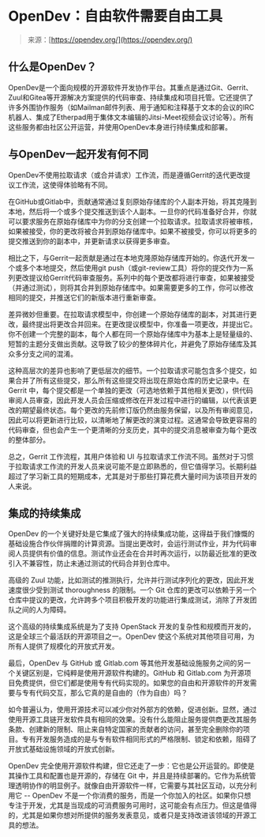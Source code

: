 <!--yml

类别：未分类

日期：2024年05月27日 14:37:41

-->

# OpenDev：自由软件需要自由工具

> 来源：[https://opendev.org/](https://opendev.org/)

## 什么是OpenDev？

OpenDev是一个面向规模的开源软件开发协作平台。其重点是通过Git、Gerrit、Zuul和Gitea等开源解决方案提供的代码审查、持续集成和项目托管。它还提供了许多外围协作服务（如Mailman邮件列表、用于通知和注释基于文本的会议的IRC机器人、集成了Etherpad用于集体文本编辑的Jitsi-Meet视频会议讨论等）。所有这些服务都由社区公开运营，并使用OpenDev本身进行持续集成和部署。

## 与OpenDev一起开发有何不同

OpenDev不使用拉取请求（或合并请求）工作流，而是遵循Gerrit的迭代更改提议工作流，这使得体验略有不同。

在GitHub或Gitlab中，贡献通常通过复刻原始存储库的个人副本开始，将其克隆到本地，然后将一个或多个提交推送到该个人副本。一旦你的代码准备好合并，你就可以要求服务在原始存储库中为你的分支创建一个拉取请求。拉取请求将被审核，如果被接受，你的更改将被合并到原始存储库中。如果不被接受，你可以将更多的提交推送到你的副本中，并更新请求以获得更多审查。

相比之下，与Gerrit一起贡献是通过在本地克隆原始存储库开始的。你迭代开发一个或多个本地提交，然后使用git push（或git-review工具）将你的提交作为一系列更改提议给Gerrit代码审查服务。系列中的每个更改都将进行审查，如果被接受（并通过测试），则将其合并到原始存储库中。如果需要更多的工作，你可以修改相同的提交，并推送它们的新版本进行重新审查。

差异微妙但重要。在拉取请求模型中，你创建一个原始存储库的副本，对其进行更改，最终提出将更改合并回来。在更改提议模型中，你准备一项更改，并提出它。你不创建一个完整的副本，每个人都在同一个原始存储库中为基本上是轻量级的、短暂的主题分支做出贡献。这导致了较少的整体碎片化，并避免了原始存储库及其众多分支之间的混淆。

这种高层次的差异也影响了更低层次的细节。一个拉取请求可能包含多个提交，如果合并了所有这些提交，那么所有这些提交将出现在原始仓库的历史记录中。在 Gerrit 中，每个提交都是一个单独的更改（可选地依赖于其他相关更改），供代码审阅人员审查，因此开发人员会压缩或修改在开发过程中进行的编辑，以代表该更改的期望最终状态。每个更改的先前修订版仍然由服务保留，以及所有审阅意见，因此可以将更新进行比较，以清晰地了解更改的演变过程。这通常会导致更容易的代码审查，但也会产生一个更清晰的分支历史，其中的提交消息被审查为每个更改的整体部分。

总之，Gerrit 工作流程，其用户体验和 UI 与拉取请求工作流不同。虽然对于习惯于拉取请求工作流的开发人员来说可能不是立即熟悉的，但它值得学习。长期利益超过了学习新工具的短期成本，尤其是对于那些打算花费大量时间为该项目开发的人来说。

## 集成的持续集成

OpenDev 的一个关键好处是它集成了强大的持续集成功能，这得益于我们慷慨的基础设施合作伙伴捐赠的计算资源。当提出更改时，会运行测试作业，并为代码审阅人员提供有价值的信息。测试作业还会在合并时再次运行，以防最近批准的更改引入不兼容性，防止未通过测试的代码合并到仓库中。

高级的 Zuul 功能，比如测试的推测执行，允许并行测试序列化的更改，因此开发速度很少受到测试 thoroughness 的限制。一个 Git 仓库的更改可以依赖于另一个仓库中提议的更改，允许跨多个项目积极开发的功能进行集成测试，消除了开发团队之间的人为障碍。

这个高级的持续集成系统是为了支持 OpenStack 开发的复杂性和规模而开发的，这是全球三个最活跃的开源项目之一。OpenDev 使这个系统对其他项目可用，为所有人提供了规模化的开放式开发。

最后，OpenDev 与 GitHub 或 Gitlab.com 等其他开发基础设施服务之间的另一个关键区别是，它纯粹是使用开源软件构建的。GitHub 和 Gitlab.com 为开源项目免费提供，但它们都是使用专有代码实现的。如果您的自由和开源软件的开发需要与专有代码交互，那么它真的是自由的（作为自由）吗？

如今普遍认为，使用开源技术可以减少你对外部方的依赖，促进创新。显然，通过使用开源工具链开发软件具有相同的效果。没有什么能阻止服务提供商更改其服务条款、创建新的限制、阻止来自特定国家的贡献者的访问，甚至完全删除你的项目。专有开发服务造成的是与专有软件相同形式的严格限制、锁定和依赖，阻碍了开放式基础设施领域的开放式创新。

OpenDev 完全使用开源软件构建，但它还走了一步：它也是公开运营的。即使是其操作工具和配置也是开源的，存储在 Git 中，并且是持续部署的。它作为系统管理透明协作的明显例子。就像自由开源软件一样，它需要与其社区互动，以充分利用它 -- OpenDev 不是一个你消费的服务，而是一个你加入的社区。如果你只想专注于开发，尤其是当现成的可消费服务可用时，这可能会有点压力。但这是值得的，尤其是如果你想对所提供的服务发表意见，或者只是支持改进该领域的开源工具的想法。
